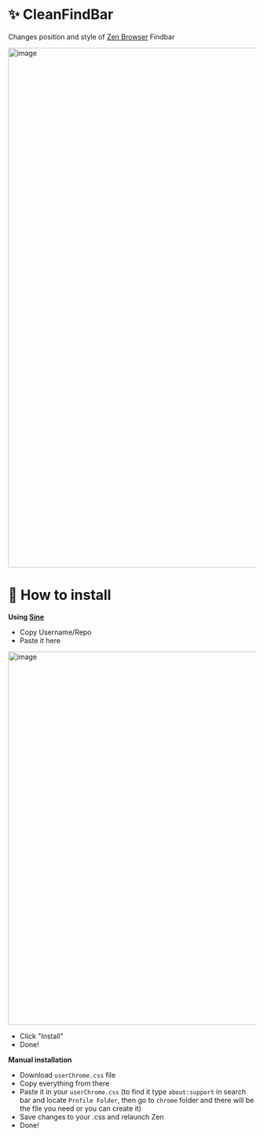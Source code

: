 # ✨ CleanFindBar
Changes position and style of [Zen Browser](https://zen-browser.app/) Findbar

<img width="1920" height="1056" alt="image" src="https://github.com/user-attachments/assets/264459b7-5e8b-41d4-bb40-74ccceeb8131" />


<h1> 📃 How to install </h1>

__Using [Sine](https://github.com/CosmoCreeper/Sine)__

* Copy Username/Repo
* Paste it here 
 <img width="866" height="759" alt="image" src="https://github.com/user-attachments/assets/f8268b71-92ed-4abc-a92c-f8ee255667e1" /> 

* Click "Install"
* Done!


__Manual installation__ 

* Download ```userChrome.css``` file
* Copy everything from there
* Paste it in your ```userChrome.css```
  (to find it type ```about:support``` in search bar and locate ```Profile Folder```, then go to ```chrome``` folder and there will be the file you need or you can create it)
* Save changes to your .css and relaunch Zen
* Done!
